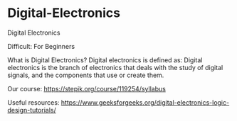 # Digital-Electronics
Digital Electronics

Difficult: For Beginners

What is Digital Electronics? Digital electronics is defined as: Digital electronics is the branch of electronics that deals with the study of digital signals, and the components that use or create them.

Our course: https://stepik.org/course/119254/syllabus

Useful resources: https://www.geeksforgeeks.org/digital-electronics-logic-design-tutorials/




